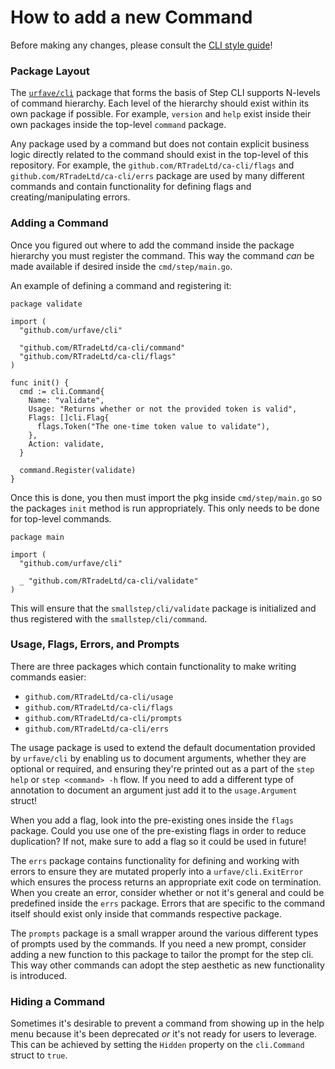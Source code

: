 # How to add a new Command

Before making any changes, please consult the [CLI style guide](https://github.com/urfave/cli)!

### Package Layout

The [`urfave/cli`](https://github.com/urfave/cli) package that forms the basis
of Step CLI supports N-levels of command hierarchy. Each level of the hierarchy
should exist within its own package if possible. For example, `version` and
`help` exist inside their own packages inside the top-level `command` package.

Any package used by a command but does not contain explicit business logic
directly related to the command should exist in the top-level of this
repository. For example, the `github.com/RTradeLtd/ca-cli/flags` and
`github.com/RTradeLtd/ca-cli/errs` package are used by many different commands and
contain functionality for defining flags and creating/manipulating errors.

### Adding a Command

Once you figured out where to add the command inside the package hierarchy you
must register the command. This way the command *can* be made available if
desired inside the `cmd/step/main.go`.

An example of defining a command and registering it:

```golang
package validate

import (
  "github.com/urfave/cli"

  "github.com/RTradeLtd/ca-cli/command"
  "github.com/RTradeLtd/ca-cli/flags"
)

func init() {
  cmd := cli.Command{
    Name: "validate",
    Usage: "Returns whether or not the provided token is valid",
    Flags: []cli.Flag{
      flags.Token("The one-time token value to validate"),
    },
    Action: validate,
  }

  command.Register(validate)
}
```

Once this is done, you then must import the pkg inside `cmd/step/main.go` so
the packages `init` method is run appropriately. This only needs to be done for
top-level commands.

```golang
package main

import (
  "github.com/urfave/cli"

  _ "github.com/RTradeLtd/ca-cli/validate"
)
```

This will ensure that the `smallstep/cli/validate` package is initialized
and thus registered with the `smallstep/cli/command`.

### Usage, Flags, Errors, and Prompts

There are three packages which contain functionality to make writing commands easier:

- `github.com/RTradeLtd/ca-cli/usage`
- `github.com/RTradeLtd/ca-cli/flags`
- `github.com/RTradeLtd/ca-cli/prompts`
- `github.com/RTradeLtd/ca-cli/errs`

The usage package is used to extend the default documentation provided by
`urfave/cli` by enabling us to document arguments, whether they are optional or
required, and ensuring they're printed out as a part of the `step help` or
`step <command> -h` flow. If you need to add a different type of annotation to
document an argument just add it to the `usage.Argument` struct!

When you add a flag, look into the pre-existing ones inside the `flags`
package. Could you use one of the pre-existing flags in order to reduce
duplication? If not, make sure to add a flag so it could be used in future!

The `errs` package contains functionality for defining and working with errors
to ensure they are mutated properly into a `urfave/cli.ExitError` which ensures
the process returns an appropriate exit code on termination. When you create an
error, consider whether or not it's general and could be predefined inside the
`errs` package. Errors that are specific to the command itself should exist
only inside that commands respective package.

The `prompts` package is a small wrapper around the various different types of
prompts used by the commands. If you need a new prompt, consider adding a new
function to this package to tailor the prompt for the step cli. This way other
commands can adopt the step aesthetic as new functionality is introduced.

### Hiding a Command

Sometimes it's desirable to prevent a command from showing up in the help menu
because it's been deprecated *or* it's not ready for users to leverage. This
can be achieved by setting the `Hidden` property on the `cli.Command` struct to
`true`.
